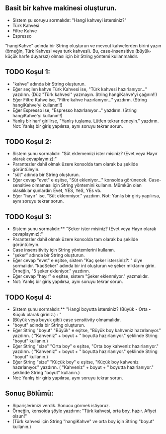 ## Basit bir kahve makinesi oluşturun.

   - Sistem şu soruyu sormalıdır: "Hangi kahveyi istersiniz?"
   - Türk Kahvesi
   - Filtre Kahve
   - Espresso

"hangiKahve" adında bir String oluşturun ve mevcut kahvelerden birini yazın (örneğin, Türk Kahvesi veya turk kahvesi). 
     Bu, case-insensitive (büyük-küçük harfe duyarsız) olması için bir String yöntemi kullanmalıdır.

**TODO Koşul 1:**
   - 
   - "kahve" adında bir String oluşturun.
   - Eğer seçilen kahve Türk Kahvesi ise, "Türk kahvesi hazırlanıyor..." yazdırın. (Düz "Türk kahvesi" yazmayın. String hangiKahve'yi çağırın!!)
   - Eğer Filtre Kahve ise, "Filtre kahve hazırlanıyor..." yazdırın. (String hangiKahve'yi kullanın!!)
   - Eğer Espresso ise, "Espresso hazırlanıyor..." yazdırın. (String hangiKahve'yi kullanın!!)
   - Yanlış bir harf girilirse, "Yanlış tuşlama. Lütfen tekrar deneyin." yazdırın. Not: Yanlış bir giriş yapılırsa, aynı soruyu tekrar sorun.

**TODO Koşul 2:**
   - 
   - Sistem şunu sormalıdır: "Süt eklememizi ister misiniz? (Evet veya Hayır olarak cevaplayınız):"
   - Parantezler dahil olmak üzere konsolda tam olarak bu şekilde görüntüleyin.
   - "süt" adında bir String oluşturun.
   - Eğer cevap "evet" e eşitse, "Süt ekleniyor..." konsolda görünecek. Case-sensitive olmaması için String yöntemini kullanın. Mümkün olan olasılıklar şunlardır: Evet, YES, YeS, YEs vb.
   - Eğer "hayır" ise, "Süt eklenmiyor." yazdırın. Not: Yanlış bir giriş yapılırsa, aynı soruyu tekrar sorun.

**TODO Koşul 3:** 
   - 
   - Sistem şunu sormalıdır:** "Şeker ister misiniz? (Evet veya Hayır olarak cevaplayınız):"
   - Parantezler dahil olmak üzere konsolda tam olarak bu şekilde görüntüleyin.
   - Case insensitivity için String yöntemlerini kullanın.
   - "şeker" adında bir String oluşturun.
   - Eğer cevap "evet" e eşitse, sistem "Kaç şeker istersiniz?: " diye sormalıdır. "kacSeker" adında bir int oluşturun ve şeker miktarını girin. Örneğin, "5 şeker ekleniyor." yazdırın.
   - Eğer cevap "hayır" e eşitse, sistem "Şeker eklenmiyor." yazmalıdır. 
   - Not: Yanlış bir giriş yapılırsa, aynı soruyu tekrar sorun.

**TODO Koşul 4:**
   - 
   - Sistem şunu sormalıdır:** "Hangi boyutta istersiniz? (Büyük - Orta - Küçük olarak giriniz.) : "
   - (Büyük veya buyuk gibi) case sensitivity olmamalıdır.
   - "boyut" adında bir String oluşturun.
   - Eğer String "boyut" "Büyük" e eşitse, "Büyük boy kahveniz hazırlanıyor." yazdırın. ( "Kahveniz" + boyut + " boyutta hazırlanıyor." şeklinde String "boyut" kullanın.)
   - Eğer String "size" "Orta boy" e eşitse, "Orta boy kahveniz hazırlanıyor." yazdırın. ( "Kahveniz" + boyut + " boyutta hazırlanıyor." şeklinde String "boyut" kullanın.)
   - Eğer String "size" "Küçük boy" e eşitse, "Küçük boy kahveniz hazırlanıyor." yazdırın. ( "Kahveniz" + boyut + " boyutta hazırlanıyor." şeklinde String "boyut" kullanın.) 
   - Not: Yanlış bir giriş yapılırsa, aynı soruyu tekrar sorun.

**Sonuç Bölümü:**
   - 
   - Siparişlerimizi verdik. Sonucu görmek istiyoruz.
   - Örneğin, konsolda şöyle yazdırın: "Türk kahvesi, orta boy, hazır. Afiyet olsun!"
   - (Türk kahvesi için String "hangiKahve" ve orta boy için String "boyut" kullanın.)
